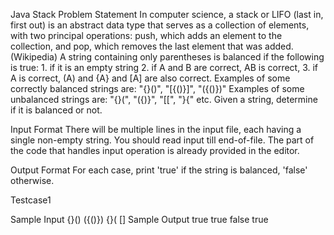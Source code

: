 Java Stack Problem Statement In computer science, a stack or LIFO (last in, first out) is an abstract data type that serves as a collection of elements, with two principal operations: push, which adds an element to the collection, and pop, which removes the last element that was added.(Wikipedia) A string containing only parentheses is balanced if the following is true: 1. if it is an empty string 2. if A and B are correct, AB is correct, 3. if A is correct, (A) and {A} and [A] are also correct. Examples of some correctly balanced strings are: "{}()", "[{()}]", "({()})" Examples of some unbalanced strings are: "{}(", "({)}", "[[", "}{" etc. Given a string, determine if it is balanced or not.

Input Format There will be multiple lines in the input file, each having a single non-empty string. You should read input till end-of-file. The part of the code that handles input operation is already provided in the editor.

Output Format For each case, print 'true' if the string is balanced, 'false' otherwise.

Testcase1

Sample Input {}() ({()}) {}( [] Sample Output true true false true
